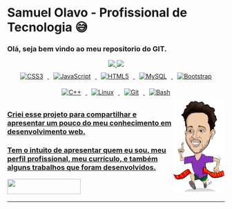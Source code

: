 ﻿# Samuel Olavo - Profissional de Tecnologia :sweat_smile:



### Olá, seja bem vindo ao meu repositorio do GIT.  

<div align="center">
  <a href="https://github.com/samuelolavo">
  <img height="150em" src="https://github-readme-stats.vercel.app/api?username=samuelolavo&show_icons=true&theme=highcontrast&include_all_commits=true&count_private=true"/>
  <img height="150em" src="https://github-readme-stats.vercel.app/api/top-langs/?username=samuelolavo&layout=compact&langs_count=7&theme=highcontrast"/>
</div>
  <div style="center: table" align="center" >
<img style="margin: 10px" src="https://profilinator.rishav.dev/skills-assets/css3-original-wordmark.svg" alt="CSS3" height="40"/>  
<img style="margin: 10px" src="https://profilinator.rishav.dev/skills-assets/javascript-original.svg" alt="JavaScript" height="40"/>  
<img style="margin: 10px" src="https://profilinator.rishav.dev/skills-assets/html5-original-wordmark.svg" alt="HTML5" height="40"/>  
<img style="margin: 10px" src="https://profilinator.rishav.dev/skills-assets/mysql-original-wordmark.svg" alt="MySQL" height="40"/>  
<img style="margin: 10px" src="https://profilinator.rishav.dev/skills-assets/bootstrap-plain.svg" alt="Bootstrap" height="40"/>  
<img style="margin: 10px" src="https://profilinator.rishav.dev/skills-assets/cplusplus-original.svg" alt="C++" height="40"/>  
<img style="margin: 10px" src="https://profilinator.rishav.dev/skills-assets/linux-original.svg" alt="Linux" height="40"/>  
<img style="margin: 10px" src="https://profilinator.rishav.dev/skills-assets/git-scm-icon.svg" alt="Git" height="40"/>  
<img style="margin: 10px" src="https://profilinator.rishav.dev/skills-assets/gnu_bash-icon.svg" alt="Bash" height="40"/> 
</div>
<div align="center">  
 <img align="right" style="border-radius:5px;" src="Imagens\CorridaSam.png" width="120"/>
</div>





### Criei esse projeto para compartilhar e apresentar um pouco do meu conhecimento em desenvolvimento web.

### Tem o intuito de apresentar quem eu sou, meu perfil profissional, meu currículo, e também alguns trabalhos que foram desenvolvidos.





<a href="https://samuelolavo.github.io/samuelolavo" target="_self"><img src="https://img.shields.io/website-up-down-green-red/http/monip.org.svg" width="170" height="35"/></a>


  
  

------

